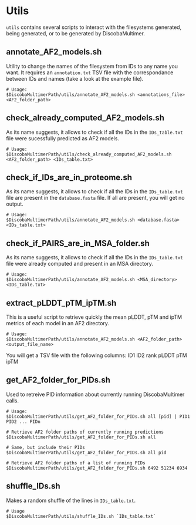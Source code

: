 # Utils
`utils` contains several scripts to interact with the filesystems generated, being generated, or to be generated by DiscobaMultimer.

## annotate_AF2_models.sh
Utility to change the names of the filesystem from IDs to any name you want. It requires an `annotation.txt` TSV file with the correspondance between IDs and names (take a look at the example file).

```
# Usage:
$DiscobaMultimerPath/utils/annotate_AF2_models.sh <annotations_file> <AF2_folder_path>
```

## check_already_computed_AF2_models.sh
As its name suggests, it allows to check if all the IDs in the `IDs_table.txt` file were sucessfully predicted as AF2 models.

```
# Usage:
$DiscobaMultimerPath/utils/check_already_computed_AF2_models.sh <AF2_folder_path> <IDs_table.txt>
```

## check_if_IDs_are_in_proteome.sh
As its name suggests, it allows to check if all the IDs in the `IDs_table.txt` file are present in the `database.fasta` file. If all are present, you will get no output.


```
# Usage:
$DiscobaMultimerPath/utils/annotate_AF2_models.sh <database.fasta> <IDs_table.txt>
```

## check_if_PAIRS_are_in_MSA_folder.sh
As its name suggests, it allows to check if all the IDs in the `IDs_table.txt` file were already computed and present in an MSA directory.

```
# Usage:
$DiscobaMultimerPath/utils/annotate_AF2_models.sh <MSA_directory> <IDs_table.txt>
```

## extract_pLDDT_pTM_ipTM.sh
This is a useful script to retrieve quickly the mean pLDDT, pTM and ipTM metrics of each model in an AF2 directory.

```
# Usage:
$DiscobaMultimerPath/utils/annotate_AF2_models.sh <AF2_folder_path> <output_file_name>
```

You will get a TSV file with the following columns: ID1  ID2  rank  pLDDT  pTM  ipTM


## get_AF2_folder_for_PIDs.sh
Used to retreive PID information about currently running DiscobaMultimer calls.


```
# Usage:
$DiscobaMultimerPath/utils/get_AF2_folder_for_PIDs.sh all [pid] | PID1 PID2 ... PIDn

# Retrieve AF2 folder paths of currently running predictions
$DiscobaMultimerPath/utils/get_AF2_folder_for_PIDs.sh all

# Same, but include their PIDs
$DiscobaMultimerPath/utils/get_AF2_folder_for_PIDs.sh all pid

# Retrieve AF2 folder paths of a list of running PIDs
$DiscobaMultimerPath/utils/get_AF2_folder_for_PIDs.sh 6492 51234 6934
```

## shuffle_IDs.sh
Makes a random shuffle of the lines in `IDs_table.txt`.

```
# Usage
$DiscobaMultimerPath/utils/shuffle_IDs.sh `IDs_table.txt`
```
